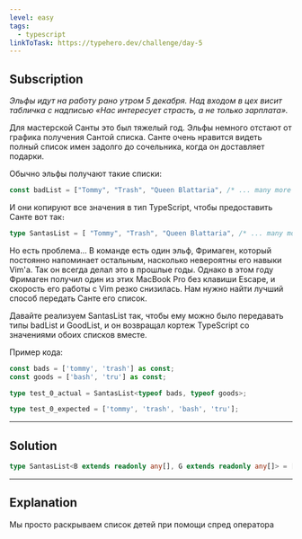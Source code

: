 ```yaml
---
level: easy
tags:
  - typescript
linkToTask: https://typehero.dev/challenge/day-5
---
```

## Subscription

*Эльфы идут на работу рано утром 5 декабря. Над входом в цех висит табличка с надписью «Нас интересует страсть, а не только зарплата».*

Для мастерской Санты это был тяжелый год. Эльфы немного отстают от графика получения Сантой списка. Санте очень нравится видеть полный список имен задолго до сочельника, когда он доставляет подарки.

Обычно эльфы получают такие списки:

```ts
const badList = ["Tommy", "Trash", "Queen Blattaria", /* ... many more ... */]; const goodList = ["Jon", "David", "Captain Spectacular", /* ... many more
```

И они копируют все значения в тип TypeScript, чтобы предоставить Санте вот так։

```ts
type SantasList = [ "Tommy", "Trash", "Queen Blattaria", /* ... many more ... */ "Jon", "David", "Captain Spectacular", /* ... many more ... */ ];
```

Но есть проблема... В команде есть один эльф, Фримаген, который постоянно напоминает остальным, насколько невероятны его навыки Vim'а. Так он всегда делал это в прошлые годы. Однако в этом году Фримаген получил один из этих MacBook Pro без клавиши Escape, и скорость его работы с Vim резко снизилась. Нам нужно найти лучший способ передать Санте его список.

Давайте реализуем SantasList так, чтобы ему можно было передавать типы badList и GoodList, и он возвращал кортеж TypeScript со значениями обоих списков вместе.

Пример кода:

```typescript
const bads = ['tommy', 'trash'] as const;
const goods = ['bash', 'tru'] as const;

type test_0_actual = SantasList<typeof bads, typeof goods>;

type test_0_expected = ['tommy', 'trash', 'bash', 'tru'];
```

---
## Solution

```typescript
type SantasList<B extends readonly any[], G extends readonly any[]> = [...B, ...G];
```

---
## Explanation

Мы просто раскрываем список детей при помощи спред оператора
